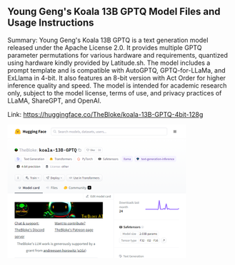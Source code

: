 ## Young Geng's Koala 13B GPTQ Model Files and Usage Instructions
Summary: Young Geng's Koala 13B GPTQ is a text generation model released under the Apache License 2.0. It provides multiple GPTQ parameter permutations for various hardware and requirements, quantized using hardware kindly provided by Latitude.sh. The model includes a prompt template and is compatible with AutoGPTQ, GPTQ-for-LLaMa, and ExLlama in 4-bit. It also features an 8-bit version with Act Order for higher inference quality and speed. The model is intended for academic research only, subject to the model license, terms of use, and privacy practices of LLaMA, ShareGPT, and OpenAI.

Link: https://huggingface.co/TheBloke/koala-13B-GPTQ-4bit-128g

<img src="/img/ab8ee9b4-e481-4451-83b8-4f54b776cdac.png" width="400" />
<br/><br/>
